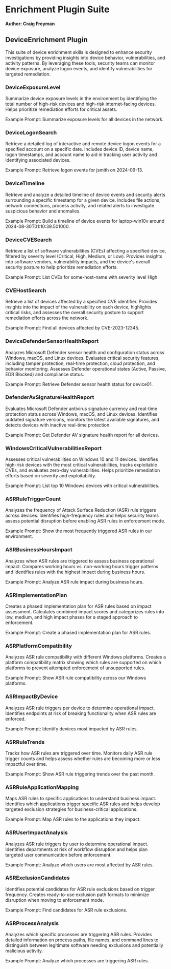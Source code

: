 # Enrichment Plugin Suite
**Author: Craig Freyman**

## DeviceEnrichment Plugin
This suite of device enrichment skills is designed to enhance security investigations by providing insights into device behavior, vulnerabilities, and activity patterns. By leveraging these tools, security teams can monitor device exposure, analyze logon events, and identify vulnerabilities for targeted remediation.

### DeviceExposureLevel
Summarize device exposure levels in the environment by identifying the total number of high-risk devices and high-risk internet-facing devices. Helps prioritize remediation efforts for critical assets.

Example Prompt: Summarize exposure levels for all devices in the network.

### DeviceLogonSearch
Retrieve a detailed log of interactive and remote device logon events for a specified account on a specific date. Includes device ID, device name, logon timestamps, and account name to aid in tracking user activity and identifying associated devices.

Example Prompt: Retrieve logon events for jsmith on 2024-09-13.

### DeviceTimeline
Retrieve and analyze a detailed timeline of device events and security alerts surrounding a specific timestamp for a given device. Includes file actions, network connections, process activity, and related alerts to investigate suspicious behavior and anomalies.

Example Prompt: Build a timeline of device events for laptop-win10v around 2024-08-30T01:10:39.501000.

### DeviceCVESearch
Retrieve a list of software vulnerabilities (CVEs) affecting a specified device, filtered by severity level (Critical, High, Medium, or Low). Provides insights into software vendors, vulnerability impacts, and the device's overall security posture to help prioritize remediation efforts.

Example Prompt: List CVEs for some-host-name with severity level High.

### CVEHostSearch
Retrieve a list of devices affected by a specified CVE identifier. Provides insights into the impact of the vulnerability on each device, highlights critical risks, and assesses the overall security posture to support remediation efforts across the network.

Example Prompt: Find all devices affected by CVE-2023-12345.

### DeviceDefenderSensorHealthReport
Analyzes Microsoft Defender sensor health and configuration status across Windows, macOS, and Linux devices. Evaluates critical security features, including tamper protection, real-time protection, cloud protection, and behavior monitoring. Assesses Defender operational states (Active, Passive, EDR Blocked) and compliance status.

Example Prompt: Retrieve Defender sensor health status for device01.

### DefenderAvSignatureHealthReport
Evaluates Microsoft Defender antivirus signature currency and real-time protection status across Windows, macOS, and Linux devices. Identifies outdated signature versions, monitors the latest available signatures, and detects devices with inactive real-time protection.

Example Prompt: Get Defender AV signature health report for all devices.

### WindowsCriticalVulnerabilitiesReport
Assesses critical vulnerabilities on Windows 10 and 11 devices. Identifies high-risk devices with the most critical vulnerabilities, tracks exploitable CVEs, and evaluates zero-day vulnerabilities. Helps prioritize remediation efforts based on severity and exploitability.

Example Prompt: List top 10 Windows devices with critical vulnerabilities.

### ASRRuleTriggerCount
Analyzes the frequency of Attack Surface Reduction (ASR) rule triggers across devices. Identifies high-frequency rules and helps security teams assess potential disruption before enabling ASR rules in enforcement mode.

Example Prompt: Show the most frequently triggered ASR rules in our environment.

### ASRBusinessHoursImpact
Analyzes when ASR rules are triggered to assess business operational impact. Compares working hours vs. non-working hours trigger patterns and identifies rules with the highest impact during business hours.

Example Prompt: Analyze ASR rule impact during business hours.

### ASRImplementationPlan
Creates a phased implementation plan for ASR rules based on impact assessment. Calculates combined impact scores and categorizes rules into low, medium, and high impact phases for a staged approach to enforcement.

Example Prompt: Create a phased implementation plan for ASR rules.

### ASRPlatformCompatibility
Analyzes ASR rule compatibility with different Windows platforms. Creates a platform compatibility matrix showing which rules are supported on which platforms to prevent attempted enforcement of unsupported rules.

Example Prompt: Show ASR rule compatibility across our Windows platforms.

### ASRImpactByDevice
Analyzes ASR rule triggers per device to determine operational impact. Identifies endpoints at risk of breaking functionality when ASR rules are enforced.

Example Prompt: Identify devices most impacted by ASR rules.

### ASRRuleTrends
Tracks how ASR rules are triggered over time. Monitors daily ASR rule trigger counts and helps assess whether rules are becoming more or less impactful over time.

Example Prompt: Show ASR rule triggering trends over the past month.

### ASRRuleApplicationMapping
Maps ASR rules to specific applications to understand business impact. Identifies which applications trigger specific ASR rules and helps develop targeted exclusion strategies for business-critical applications.

Example Prompt: Map ASR rules to the applications they impact.

### ASRUserImpactAnalysis
Analyzes ASR rule triggers by user to determine operational impact. Identifies departments at risk of workflow disruption and helps plan targeted user communication before enforcement.

Example Prompt: Analyze which users are most affected by ASR rules.

### ASRExclusionCandidates
Identifies potential candidates for ASR rule exclusions based on trigger frequency. Creates ready-to-use exclusion path formats to minimize disruption when moving to enforcement mode.

Example Prompt: Find candidates for ASR rule exclusions.

### ASRProcessAnalysis
Analyzes which specific processes are triggering ASR rules. Provides detailed information on process paths, file names, and command lines to distinguish between legitimate software needing exclusions and potentially malicious activity.

Example Prompt: Analyze which processes are triggering ASR rules.